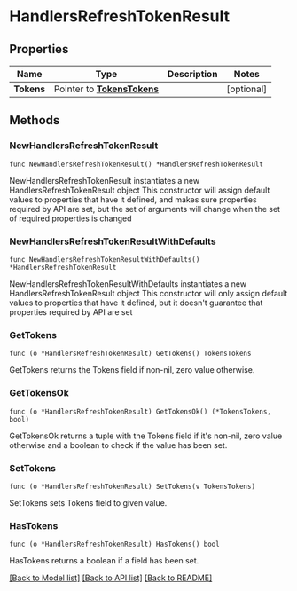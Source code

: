 # HandlersRefreshTokenResult

## Properties

Name | Type | Description | Notes
------------ | ------------- | ------------- | -------------
**Tokens** | Pointer to [**TokensTokens**](TokensTokens.md) |  | [optional] 

## Methods

### NewHandlersRefreshTokenResult

`func NewHandlersRefreshTokenResult() *HandlersRefreshTokenResult`

NewHandlersRefreshTokenResult instantiates a new HandlersRefreshTokenResult object
This constructor will assign default values to properties that have it defined,
and makes sure properties required by API are set, but the set of arguments
will change when the set of required properties is changed

### NewHandlersRefreshTokenResultWithDefaults

`func NewHandlersRefreshTokenResultWithDefaults() *HandlersRefreshTokenResult`

NewHandlersRefreshTokenResultWithDefaults instantiates a new HandlersRefreshTokenResult object
This constructor will only assign default values to properties that have it defined,
but it doesn't guarantee that properties required by API are set

### GetTokens

`func (o *HandlersRefreshTokenResult) GetTokens() TokensTokens`

GetTokens returns the Tokens field if non-nil, zero value otherwise.

### GetTokensOk

`func (o *HandlersRefreshTokenResult) GetTokensOk() (*TokensTokens, bool)`

GetTokensOk returns a tuple with the Tokens field if it's non-nil, zero value otherwise
and a boolean to check if the value has been set.

### SetTokens

`func (o *HandlersRefreshTokenResult) SetTokens(v TokensTokens)`

SetTokens sets Tokens field to given value.

### HasTokens

`func (o *HandlersRefreshTokenResult) HasTokens() bool`

HasTokens returns a boolean if a field has been set.


[[Back to Model list]](../README.md#documentation-for-models) [[Back to API list]](../README.md#documentation-for-api-endpoints) [[Back to README]](../README.md)


